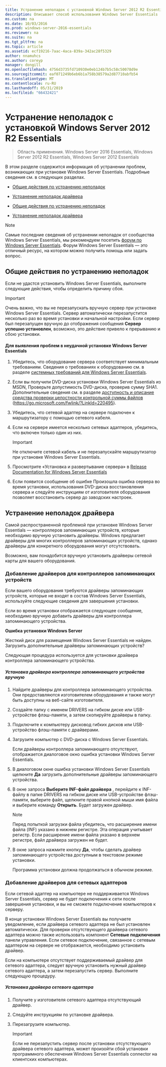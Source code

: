 ```yaml
---
title: Устранение неполадок с установкой Windows Server 2012 R2 Essentials
description: Описывает способ использования Windows Server Essentials
ms.custom: na
ms.date: 10/03/2016
ms.prod: windows-server-2016-essentials
ms.reviewer: na
ms.suite: na
ms.tgt_pltfrm: na
ms.topic: article
ms.assetid: ecf19216-7aac-4aca-839a-342ac28f5329
author: nnamuhcs
ms.author: coreyp
manager: dongill
ms.openlocfilehash: 4756d3735fd710930e0eb124b7b5c58c50078d9e
ms.sourcegitcommit: eaf071249b6eb6b1a758b38579a2d87710abfb54
ms.translationtype: MT
ms.contentlocale: ru-RU
ms.lasthandoff: 05/31/2019
ms.locfileid: "66432421"
---
```

# <a name="troubleshoot-windows-server-essentials-installation"></a>Устранение неполадок с установкой Windows Server 2012 R2 Essentials

>Область применения. Windows Server 2016 Essentials, Windows Server 2012 R2 Essentials, Windows Server 2012 Essentials

В этом разделе содержится информация об устранении проблем, возникающих при установке Windows Server Essentials. Подробные сведения см. в следующих разделах.  
  

-   [Общие действия по устранению неполадок](Troubleshoot-Windows-Server-Essentials-installation.md#BKMK_GeneralTroubleshootingSteps)  
  
-   [Устранение неполадок драйвера](Troubleshoot-Windows-Server-Essentials-installation.md#BKMK_TroubleshootDrivers)  

-   [Общие действия по устранению неполадок](Troubleshoot-Windows-Server-Essentials-installation.md#BKMK_GeneralTroubleshootingSteps)  
  
-   [Устранение неполадок драйвера](Troubleshoot-Windows-Server-Essentials-installation.md#BKMK_TroubleshootDrivers)  

  
> [!NOTE]
>  Самые последние сведения об устранении неполадок от сообщества Windows Server Essentials, мы рекомендуем посетить [форум по Windows Server Essentials](https://social.technet.microsoft.com/Forums/winserveressentials/threads). Форум Windows Server Essentials — это отличный ресурс, на котором можно получить помощь или задать вопрос.  
  
##  <a name="BKMK_GeneralTroubleshootingSteps"></a> Общие действия по устранению неполадок  
 Если не удастся установить Windows Server Essentials, выполните следующие действия, чтобы определить причину сбоя.  
  
> [!IMPORTANT]
>  Очень важно, что вы не перезапускать вручную сервер при установке Windows Server Essentials. Сервер автоматически перезапустится несколько раз во время установки и начальной настройки. Если сервер был перезапущен вручную до отображения сообщения **Сервер успешно установлен**, возможно, это действие привело к прерыванию и сбою установки.  
  
#### <a name="to-identify-issues-in-a-failed-installation-of-windows-server-essentials"></a>Для выявления проблем в неудачной установке Windows Server Essentials  
  
1.  Убедитесь, что оборудование сервера соответствует минимальным требованиям. Сведения о требованиях к оборудованию см. в разделе [системных требований для Windows Server Essentials](../get-started/system-requirements.md).  
  
2.  Если вы получили DVD-диска установки Windows Server Essentials из MSDN, Проверьте допустимость DVD-диска, проверив сумму SHA1. Дополнительные сведения см. в разделе [доступность и описание средства проверки целостности контрольной суммы файлов](https://go.microsoft.com/fwlink/?LinkId=220495) (https://go.microsoft.com/fwlink/?LinkId=220495).  
  
3.  Убедитесь, что сетевой адаптер на сервере подключен к маршрутизатору с помощью сетевого кабеля.  
  
4.  Если на сервере имеется несколько сетевых адаптеров, убедитесь, что включен только один из них.  
  
    > [!IMPORTANT]
    >  Не отключите сетевой кабель и не перезапускайте маршрутизатор при установке Windows Server Essentials.  
  
5.  Просмотрите «Установка и развертывание сервера» в [Release Documentation for Windows Server Essentials](../get-started/release-notes.md)  
  
6.  Если появится сообщение об ошибке Произошла ошибка сервера во время установки, использования DVD-диска восстановления сервера и следуйте инструкциям от изготовителя оборудования позволяет восстановить сервер до заводских настроек.  
  
##  <a name="BKMK_TroubleshootDrivers"></a> Устранение неполадок драйвера  
 Самой распространенной проблемой при установке Windows Server Essentials — контроллеров запоминающих устройств, которые необходимо вручную установить драйверы. Windows предлагает драйверы для многих контроллеров запоминающих устройств, однако драйверы для конкретного оборудования могут отсутствовать.  
  
 Возможно, вам понадобится вручную установить драйверы сетевой карты для вашего оборудования.  
  
###  <a name="BKMK_StorageDrivers"></a> Добавление драйверов для контроллеров запоминающих устройств  
 Если вашего оборудования требуются драйверы запоминающих устройств, которые не входят в состав Windows Server Essentials, используйте следующие сведения для завершения установки.  
  
 Если во время установки отображается следующее сообщение, необходимо вручную добавить драйверы для контроллера запоминающего устройства.  
  
 **Ошибка установки Windows Server**  
  
 Жесткий диск для размещения Windows Server Essentials не найден. Загрузить дополнительные драйверы запоминающих устройств?  
  
 Следующая процедура используется для установки драйвера контроллера запоминающего устройства.  
  
##### <a name="to-manually-install-a-storage-controller-driver"></a>Установка драйвера контроллера запоминающего устройства вручную  
  
1. Найдите драйверы для контроллера запоминающего устройства. Они предоставляются изготовителем оборудования и также могут быть доступны на веб-сайте изготовителя.  
  
2. Создайте папку с именем DRIVERS на гибком диске или USB-устройстве флэш-памяти, а затем скопируйте драйверы в папку.  
  
3. Подключите к компьютеру дисковод гибких дисков или USB-устройство флэш-памяти с драйверами.  
  
4. Загрузите компьютер с DVD-диска с Windows Server Essentials.  
  
    Если драйверы контроллера запоминающего отсутствуют, отображается диалоговое окно ошибка установки Windows Server Essentials.  
  
5. В диалоговом окне ошибка установки Windows Server Essentials щелкните **Да** загрузить дополнительные драйверы запоминающего устройства.  
  
6. В окне запроса **Выберите INF-файл драйвера** , перейдите к INF-файлу в папке DRIVERS на гибком диске или USB-устройстве флэш-памяти, выберите файл, щелкните правой кнопкой мыши имя файла и выберите команду **Открыть**. Будет загружен драйвер.  
  
   > [!NOTE]
   >  Перед попыткой загрузки файла убедитесь, что расширение имени файла (INF) указано в нижнем регистре. Эта операция учитывает регистр. Если расширение имени файла указано в верхнем регистре, файл драйвера загружен не будет.  
  
7. В окне запроса нажмите кнопку **Да**, чтобы сделать драйвер запоминающего устройства доступным в текстовом режиме установки.  
  
   Программа установки должна продолжаться в обычном режиме.  
  
###  <a name="BKMK_AddingNICdrivers"></a> Добавление драйверов для сетевых адаптеров  
 Если сетевой адаптер на компьютере не поддерживается Windows Server Essentials, сервер не будет подключения к сети после завершения установки, и вы не сможете подключение компьютеров к серверу.  
  
 В конце установки Windows Server Essentials вы получаете уведомление, если драйвера сетевого адаптера не был установлен автоматически. Для проверки отсутствующего драйвера сетевого адаптера можно также использовать компонент **Сетевые подключения** панели управления. Если сетевое подключение, связанное с сетевым адаптером на сервере не отображается, необходимо установить драйвер.  
  
 Если на компьютере отсутствует поддерживаемый драйвер для сетевого адаптера, следует вручную установить нужный драйвер сетевого адаптера, а затем перезапустить сервер. Выполните следующую процедуру.  
  
##### <a name="to-install-a-network-adapter-driver"></a>Установка драйвера сетевого адаптера  
  
1.  Получите у изготовителя сетевого адаптера отсутствующий драйвер.  
  
2.  Следуйте инструкциям по установке драйвера.  
  
3.  Перезагрузите компьютер.  
  
    > [!IMPORTANT]
    >  Если не перезапустить сервер после установки отсутствующего драйвера сетевого адаптера, может произойти сбой установки программного обеспечения Windows Server Essentials connector на клиентских компьютерах.
